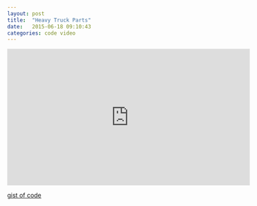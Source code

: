 ```yaml
---
layout: post
title:  "Heavy Truck Parts"
date:   2015-06-18 09:10:43
categories: code video
---
```

 <iframe width="560" height="315" src="https://www.youtube.com/embed/4EeBmw60fjw" frameborder="0" allowfullscreen></iframe>
 
 [gist of code](https://gist.github.com/oobbles/78f6cbdcce0b2e8d8c94)